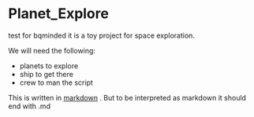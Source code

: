 # Planet_Explore
test for bqminded
it is a toy project for space exploration.

We will need the following:
  - planets to explore
  - ship to get there
  - crew to man the script

This is written in [markdown](https://www.markdownguide.org/cheat-sheet/) . But to be interpreted as markdown it should end with .md
